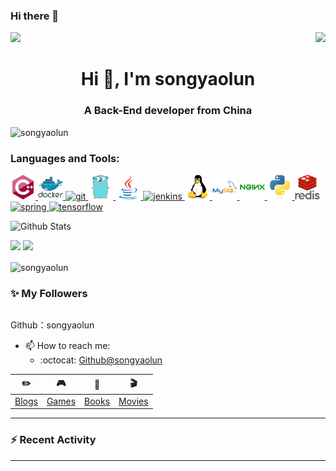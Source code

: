 ### Hi there 👋

<!-- <p align="center">
  Visitor count<br>
  <img src="https://profile-counter.glitch.me/songyaolun/count.svg" />
</p> -->

<p>
  <a href="https://count.getloli.com/"><img src="https://count.getloli.com/get/@:songyaolun"></a>
  <img src="https://weather-icon.journeyad.repl.co/@changsha?v=1" align="right">
</p>


<h1 align="center">Hi 👋, I'm songyaolun</h1>
<h3 align="center">A Back-End developer from China</h3>

<p align="left"> <img src="https://komarev.com/ghpvc/?username=songyaolun&label=Profile%20views&color=0e75b6&style=flat" alt="songyaolun" /> </p>


<h3 align="left">Languages and Tools:</h3>
<p align="left"> <a href="https://www.w3schools.com/cpp/" target="_blank"> <img src="https://raw.githubusercontent.com/devicons/devicon/master/icons/cplusplus/cplusplus-original.svg" alt="cplusplus" width="40" height="40"/> </a> <a href="https://www.docker.com/" target="_blank"> <img src="https://raw.githubusercontent.com/devicons/devicon/master/icons/docker/docker-original-wordmark.svg" alt="docker" width="40" height="40"/> </a> <a href="https://git-scm.com/" target="_blank"> <img src="https://www.vectorlogo.zone/logos/git-scm/git-scm-icon.svg" alt="git" width="40" height="40"/> </a> <a href="https://golang.org" target="_blank"> <img src="https://raw.githubusercontent.com/devicons/devicon/master/icons/go/go-original.svg" alt="go" width="40" height="40"/> </a> <a href="https://www.java.com" target="_blank"> <img src="https://raw.githubusercontent.com/devicons/devicon/master/icons/java/java-original.svg" alt="java" width="40" height="40"/> </a> <a href="https://www.jenkins.io" target="_blank"> <img src="https://www.vectorlogo.zone/logos/jenkins/jenkins-icon.svg" alt="jenkins" width="40" height="40"/> </a> <a href="https://www.linux.org/" target="_blank"> <img src="https://raw.githubusercontent.com/devicons/devicon/master/icons/linux/linux-original.svg" alt="linux" width="40" height="40"/> </a> <a href="https://www.mysql.com/" target="_blank"> <img src="https://raw.githubusercontent.com/devicons/devicon/master/icons/mysql/mysql-original-wordmark.svg" alt="mysql" width="40" height="40"/> </a> <a href="https://www.nginx.com" target="_blank"> <img src="https://raw.githubusercontent.com/devicons/devicon/master/icons/nginx/nginx-original.svg" alt="nginx" width="40" height="40"/> </a> <a href="https://www.python.org" target="_blank"> <img src="https://raw.githubusercontent.com/devicons/devicon/master/icons/python/python-original.svg" alt="python" width="40" height="40"/> </a> <a href="https://redis.io" target="_blank"> <img src="https://raw.githubusercontent.com/devicons/devicon/master/icons/redis/redis-original-wordmark.svg" alt="redis" width="40" height="40"/> </a> <a href="https://spring.io/" target="_blank"> <img src="https://www.vectorlogo.zone/logos/springio/springio-icon.svg" alt="spring" width="40" height="40"/> </a> <a href="https://www.tensorflow.org" target="_blank"> <img src="https://www.vectorlogo.zone/logos/tensorflow/tensorflow-icon.svg" alt="tensorflow" width="40" height="40"/> </a> </p>


![Github Stats](https://github-readme-stats.vercel.app/api?username=songyaolun&bg_color=30,e96443,904e95&title_color=fff&text_color=fff)

![](https://raw.githubusercontent.com/songyaolun/github-stats-transparent/output/generated/overview.svg)
![](https://raw.githubusercontent.com/songyaolun/github-stats-transparent/output/generated/languages.svg)


<p><img align="center" src="https://github-readme-stats.vercel.app/api/top-langs?username=songyaolun&show_icons=true&locale=en&layout=compact" alt="songyaolun" /></p>

### :sparkles: My Followers

<!--START_SECTION:top-followers-->
<table>
  </tr>
</table>
<!--END_SECTION:top-followers-->

Github：songyaolun

- 📫 How to reach me:
    - :octocat: [Github@songyaolun](https://github.com/songyaolun)


| :pencil2: | :video_game: | :book: |:clapper:  |
| --- | --- | --- | --- |
| [Blogs](https://songyaolun.github.io/) |[Games](https://songyaolun.github.io/games/)  | [Books](https://songyaolun.github.io/books/) | [Movies](https://songyaolun.github.io/movies/) |

---

### :zap: Recent Activity

<!--START_SECTION:activity-->

<!--END_SECTION:activity-->

---
